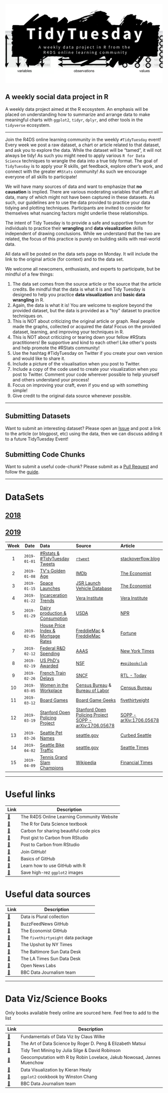 ![](static/tt_logo.png)

## A weekly social data project in R

A weekly data project aimed at the R ecosystem. An emphasis will be placed on understanding how to summarize and arrange data to make meaningful charts with `ggplot2`, `tidyr`, `dplyr`, and other tools in the `tidyverse` ecosystem.

***

Join the R4DS online learning community in the weekly `#TidyTuesday` event! Every week we post a raw dataset, a chart or article related to that dataset, and ask you to explore the data. While the dataset will be “tamed”, it will not always be tidy! As such you might need to apply various `R for Data Science` techniques to wrangle the data into a true tidy format. The goal of `TidyTuesday` is to apply your R skills, get feedback, explore other’s work, and connect with the greater `#RStats` community! As such we encourage everyone of all skills to participate! 

We will have many sources of data and want to emphasize that **no causation** is implied. There are various moderating variables that affect all data, many of which might not have been captured in these datasets. As such, our guidelines are to use the data provided to practice your data tidying and plotting techniques. Participants are invited to consider for themselves what nuancing factors might underlie these relationships. 

The intent of Tidy Tuesday is to provide a safe and supportive forum for individuals to practice their **wrangling** and **data visualization** skills independent of drawing conclusions. While we understand that the two are related, the focus of this practice is purely on building skills with real-world data.

All data will be posted on the data sets page on Monday. It will include the link to the original article (for context) and to the data set. 

We welcome all newcomers, enthusiasts, and experts to participate, but be mindful of a few things:

1. The data set comes from the source article or the source that the article credits. Be mindful that the data is what it is and Tidy Tuesday is designed to help you practice **data visualization** and **basic data wrangling** in R.  
2. Again, the data is what it is! You are welcome to explore beyond the provided dataset, but the data is provided as a "toy" dataset to practice techniques on.  
3. This is NOT about criticizing the original article or graph. Real people made the graphs, collected or acquired the data! Focus on the provided dataset, learning, and improving your techniques in R.  
4. This is NOT about criticizing or tearing down your fellow #RStats practitioners! Be supportive and kind to each other! Like other's posts and help promote the #RStats community!  
4. Use the hashtag #TidyTuesday on Twitter if you create your own version and would like to share it.
5. Include a picture of the visualisation when you post to Twitter.  
6. Include a copy of the code used to create your visualization when you post to Twitter. Comment your code wherever possible to help yourself and others understand your process!  
7. Focus on improving your craft, even if you end up with something simple!  
8. Give credit to the original data source whenever possible.  

***

## Submitting Datasets
Want to submit an interesting dataset? Please open an [Issue](https://github.com/rfordatascience/tidytuesday/issues) and post a link to the article (or blogpost, etc) using the data, then we can discuss adding it to a future TidyTuesday Event!

## Submitting Code Chunks
Want to submit a useful code-chunk? Please submit as a [Pull Request](https://github.com/rfordatascience/tidytuesday/tree/master/community_resources/code_chunks) and follow the [guide](https://github.com/rfordatascience/tidytuesday/blob/master/community_resources/code_chunks/readme.md).

***

# DataSets
## [2018](data/2018)

## [2019](data/2019)
| Week | Date | Data | Source | Article
| :---: | :---: | :--- | :--- | :---|
| 1 | `2019-01-01` | [#Rstats & #TidyTuesday Tweets](data/2019/2019-01-01) | [`rtweet`](https://rtweet.info/) | [stackoverflow.blog](https://stackoverflow.blog/2017/10/10/impressive-growth-r/) |
| 2 | `2019-01-08` | [TV's Golden Age](data/2019/2019-01-08) | [IMDb](https://www.imdb.com/) | [The Economist](https://www.economist.com/graphic-detail/2018/11/24/tvs-golden-age-is-real) |
| 3 | `2019-01-15` | [Space Launches](data/2019/2019-01-15) | [JSR Launch Vehicle Database](http://www.planet4589.org/space/lvdb/index.html) | [The Economist](https://economist.com/graphic-detail/2018/10/18/the-space-race-is-dominated-by-new-contenders) |
| 4 | `2019-01-22` | [Incarceration Trends](data/2019/2019-01-22) | [Vera Institute](https://github.com/vera-institute/incarceration_trends) | [Vera Institute](https://github.com/vera-institute/incarceration_trends) |
| 5 | `2019-01-29` | [Dairy production & Consumption](data/2019/2019-01-29) | [USDA](https://www.ers.usda.gov/data-products/dairy-data/) | [NPR](https://www.npr.org/2019/01/09/683339929/nobody-is-moving-our-cheese-american-surplus-reaches-record-high) |
| 6 | `2019-02-05` | [House Price Index & Mortgage Rates](data/2019/2019-02-05) | [FreddieMac](http://www.freddiemac.com/research/indices/house-price-index.html) & [FreddieMac](http://www.freddiemac.com/pmms/) | [Fortune](http://fortune.com/2014/06/24/american-housing-the-good-the-bad-and-the-ugly-in-6-charts/) |
| 7 | `2019-02-12` | [Federal R&D Spending](data/2019/2019-02-12) | [AAAS](https://www.aaas.org/programs/r-d-budget-and-policy/historical-rd-data) | [New York Times](https://dotearth.blogs.nytimes.com/2014/11/02/panels-latest-warming-warning-misses-global-slumber-party-on-energy-research/) |
| 8 | `2019-02-19` | [US PhD's Awarded](data/2019/2019-02-19) | [NSF](https://ncses.nsf.gov/pubs/nsf19301/data) | [`#epibookclub`](https://twitter.com/EpiEllie/status/1096876638632140805) |
| 9 | `2019-02-26` | [French Train Delays](data/2019/2019-02-26) | [SNCF](https://ressources.data.sncf.com/explore/dataset/regularite-mensuelle-tgv-aqst/information/?sort=nombre_de_trains_annules&q=gare&dataChart=eyJxdWVyaWVzIjpbeyJjaGFydHMiOlt7InR5cGUiOiJzcGxpbmUiLCJmdW5jIjoiQVZHIiwieUF4aXMiOiJleHRlcm5lcyIsInNjaWVudGlmaWNEaXNwbGF5Ijp0cnVlLCJjb2xvciI6IiNhNmQ4NTQifV0sInhBeGlzIjoicGVyaW9kZSIsIm1heHBvaW50cyI6IiIsInRpbWVzY2FsZSI6Im1vbnRoIiwic29ydCI6IiIsImNvbmZpZyI6eyJkYXRhc2V0IjoicmVndWxhcml0ZS1tZW5zdWVsbGUtdGd2LWFxc3QiLCJvcHRpb25zIjp7InNvcnQiOiJub21icmVfZGVfdHJhaW5zX2FubnVsZXMifX19XSwidGltZXNjYWxlIjoiIiwiZGlzcGxheUxlZ2VuZCI6dHJ1ZSwiYWxpZ25Nb250aCI6dHJ1ZX0%3D) | [RTL - Today](https://today.rtl.lu/news/luxembourg/1306023.html) |
| 10 | `2019-03-05` | [Women in the Workplace](data/2019/2019-03-05) | [Census Bureau](https://www.census.gov/data/tables/time-series/demo/industry-occupation/median-earnings.html) & [Bureau of Labor](https://www.bls.gov/opub/ted/2012/ted_20121123.htm) | [Census Bureau](https://www.census.gov/library/stories/2018/05/gender-pay-gap-in-finance-sales.html) |
| 11 | `2019-03-12` | [Board Games](data/2019/2019-03-12) | [Board Game Geeks](https://boardgamegeek.com/) | [fivethirtyeight](https://fivethirtyeight.com/features/designing-the-best-board-game-on-the-planet/) |
| 12 | `2019-03-19` | [Stanford Open Policing Project](data/2019/2019-03-19) | [Stanford Open Policing Project](https://openpolicing.stanford.edu/data/) <br> [SOPP - arXiv:1706.05678](https://github.com/5harad/openpolicing) | [SOPP - arXiv:1706.05678](https://arxiv.org/abs/1706.05678) |
| 13 | `2019-03-26` | [Seattle Pet Names](data/2019/2019-03-26) | [seattle.gov](https://data.seattle.gov/Community/Seattle-Pet-Licenses/jguv-t9rb) | [Curbed Seattle](https://seattle.curbed.com/2019/1/2/18165658/seattle-popular-pet-names-2018) |
| 14 | `2019-04-02` | [Seattle Bike Traffic](data/2019/2019-04-02) | [seattle.gov](http://www.seattle.gov/transportation/projects-and-programs/programs/bike-program/bike-counters) | [Seattle Times](https://www.seattletimes.com/seattle-news/transportation/what-we-can-learn-from-seattles-bike-counter-data/) |
| 15 | `2019-04-09` | [Tennis Grand Slam Champions](data/2019/2019-04-09) | [Wikipedia](https://en.wikipedia.org/wiki/List_of_Grand_Slam_women%27s_singles_champions) | [Financial Times](https://ig.ft.com/sites/visual-history-of-womens-tennis/) |
***  

# Useful links

| Link | Description |
| --- | --- |
| [:link:](https://www.rfordatasci.com) | The R4DS Online Learning Community Website|
| [:link:](http://r4ds.had.co.nz/) | The R for Data Science textbook |
| [:link:](https://carbon.now.sh/) | Carbon for sharing beautiful code pics |
| [:link:](https://github.com/MilesMcBain/gistfo) | Post gist to Carbon from RStudio |
| [:link:](https://github.com/yonicd/carbonate) | Post to Carbon from RStudio |
| [:link:](https://github.com/join) | Join GitHub! |
| [:link:](https://guides.github.com/activities/hello-world/) | Basics of GitHub |
| [:link:](https://happygitwithr.com/) | Learn how to use GitHub with R |
| [:link:](http://ggplot2.tidyverse.org/reference/ggsave.html) | Save high-rez `ggplot2` images |

# Useful data sources

| Link | Description |
| --- | --- |
| [:link:](https://docs.google.com/spreadsheets/d/1wZhPLMCHKJvwOkP4juclhjFgqIY8fQFMemwKL2c64vk/edit#gid=0) | Data is Plural collection |
| [:link:](https://github.com/BuzzFeedNews/everything/blob/master/README.md) | BuzzFeedNews GitHub |
| [:link:](https://github.com/theeconomist/) | The Economist GitHub |
| [:link:](https://cran.r-project.org/web/packages/fivethirtyeight/fivethirtyeight.pdf) | The `fivethirtyeight` data package 
| [:link:](https://github.com/TheUpshot) | The Upshot by NY Times |
| [:link:](https://github.com/baltimore-sun-data) | The Baltimore Sun Data Desk |
| [:link:](https://github.com/datadesk) | The LA Times Sun Data Desk |
| [:link:](https://github.com/OpenNewsLabs/news-graphics-team) | Open News Labs |
| [:link:](https://t.co/BMvJO2dT1o) | BBC Data Journalism team |

***

# Data Viz/Science Books

Only books available freely online are sourced here. Feel free to add to the list

| Link | Description |
| --- | --- |
| [:link:](https://serialmentor.com/dataviz/) | Fundamentals of Data Viz by Claus Wilke |
| [:link:](https://bookdown.org/rdpeng/artofdatascience/) | The Art of Data Science by Roger D. Peng & Elizabeth Matsui |
| [:link:](https://www.tidytextmining.com/) | Tidy Text Mining by Julia Silge & David Robinson |
| [:link:](https://geocompr.robinlovelace.net/) | Geocomputation with R by Robin Lovelace, Jakub Nowosad, Jannes Muenchow |
| [:link:](https://socviz.co/index.html#preface) | Data Visualization by Kieran Healy |
| [:link:](http://www.cookbook-r.com/Graphs/) | `ggplot2` cookbook by Winston Chang |
 [:link:](https://medium.com/bbc-visual-and-data-journalism/how-the-bbc-visual-and-data-journalism-team-works-with-graphics-in-r-ed0b35693535) | BBC Data Journalism team |


